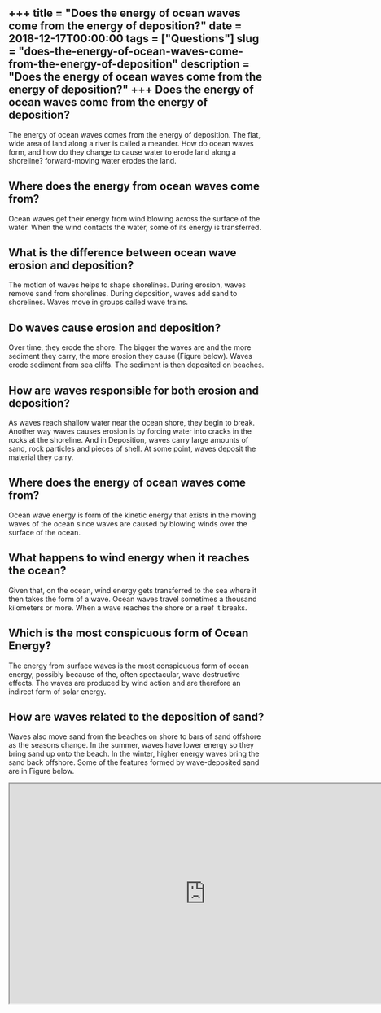 +++
title = "Does the energy of ocean waves come from the energy of deposition?"
date = 2018-12-17T00:00:00
tags = ["Questions"]
slug = "does-the-energy-of-ocean-waves-come-from-the-energy-of-deposition"
description = "Does the energy of ocean waves come from the energy of deposition?"
+++
Does the energy of ocean waves come from the energy of deposition?
------------------------------------------------------------------

The energy of ocean waves comes from the energy of deposition. The flat, wide area of land along a river is called a meander. How do ocean waves form, and how do they change to cause water to erode land along a shoreline? forward-moving water erodes the land.

Where does the energy from ocean waves come from?
-------------------------------------------------

Ocean waves get their energy from wind blowing across the surface of the water. When the wind contacts the water, some of its energy is transferred.

What is the difference between ocean wave erosion and deposition?
-----------------------------------------------------------------

The motion of waves helps to shape shorelines. During erosion, waves remove sand from shorelines. During deposition, waves add sand to shorelines. Waves move in groups called wave trains.

Do waves cause erosion and deposition?
--------------------------------------

Over time, they erode the shore. The bigger the waves are and the more sediment they carry, the more erosion they cause (Figure below). Waves erode sediment from sea cliffs. The sediment is then deposited on beaches.

How are waves responsible for both erosion and deposition?
----------------------------------------------------------

As waves reach shallow water near the ocean shore, they begin to break. Another way waves causes erosion is by forcing water into cracks in the rocks at the shoreline. And in Deposition, waves carry large amounts of sand, rock particles and pieces of shell. At some point, waves deposit the material they carry.

Where does the energy of ocean waves come from?
-----------------------------------------------

Ocean wave energy is form of the kinetic energy that exists in the moving waves of the ocean since waves are caused by blowing winds over the surface of the ocean.

What happens to wind energy when it reaches the ocean?
------------------------------------------------------

Given that, on the ocean, wind energy gets transferred to the sea where it then takes the form of a wave. Ocean waves travel sometimes a thousand kilometers or more. When a wave reaches the shore or a reef it breaks.

Which is the most conspicuous form of Ocean Energy?
---------------------------------------------------

The energy from surface waves is the most conspicuous form of ocean energy, possibly because of the, often spectacular, wave destructive effects. The waves are produced by wind action and are therefore an indirect form of solar energy.

How are waves related to the deposition of sand?
------------------------------------------------

Waves also move sand from the beaches on shore to bars of sand offshore as the seasons change. In the summer, waves have lower energy so they bring sand up onto the beach. In the winter, higher energy waves bring the sand back offshore. Some of the features formed by wave-deposited sand are in Figure below.

<iframe allow="accelerometer; autoplay; clipboard-write; encrypted-media; gyroscope; picture-in-picture" allowfullscreen="" class="__youtube_prefs__  epyt-is-override  no-lazyload" data-no-lazy="1" data-origheight="433" data-origwidth="770" data-skipgform_ajax_framebjll="" height="433" id="_ytid_44802" loading="lazy" src="https://www.youtube.com/embed/JOP33yCKmNw?enablejsapi=1&autoplay=0&cc_load_policy=0&cc_lang_pref=&iv_load_policy=1&loop=0&modestbranding=0&rel=1&fs=1&playsinline=0&autohide=2&theme=dark&color=red&controls=1&" title="YouTube player" width="770"></iframe>